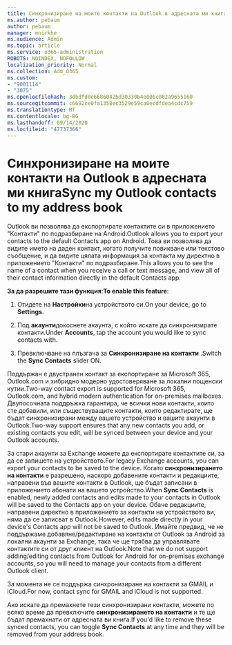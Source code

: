 ```yaml
---
title: Синхронизиране на моите контакти на Outlook в адресната ми книга
ms.author: pebaum
author: pebaum
manager: mnirkhe
ms.audience: Admin
ms.topic: article
ms.service: o365-administration
ROBOTS: NOINDEX, NOFOLLOW
localization_priority: Normal
ms.collection: Adm_O365
ms.custom:
- "9001114"
- "3075"
ms.openlocfilehash: 3dbdfd0e6686042bd30330b4e00bc082a9655160
ms.sourcegitcommit: c6692ce0fa1358ec3529e59ca0ecdfdea4cdc759
ms.translationtype: MT
ms.contentlocale: bg-BG
ms.lasthandoff: 09/14/2020
ms.locfileid: "47737366"
---
```

# <a name="sync-my-outlook-contacts-to-my-address-book"></a><span data-ttu-id="8117b-102">Синхронизиране на моите контакти на Outlook в адресната ми книга</span><span class="sxs-lookup"><span data-stu-id="8117b-102">Sync my Outlook contacts to my address book</span></span>

<span data-ttu-id="8117b-103">Outlook ви позволява да експортирате контактите си в приложението "Контакти" по подразбиране на Android.</span><span class="sxs-lookup"><span data-stu-id="8117b-103">Outlook allows you to export your contacts to the default Contacts app on Android.</span></span> <span data-ttu-id="8117b-104">Това ви позволява да видите името на даден контакт, когато получите повикване или текстово съобщение, и да видите цялата информация за контакта му директно в приложението "Контакти" по подразбиране.</span><span class="sxs-lookup"><span data-stu-id="8117b-104">This allows you to see the name of a contact when you receive a call or text message, and view all of their contact information directly in the default Contacts app.</span></span>
 
<span data-ttu-id="8117b-105">**За да разрешите тази функция**:</span><span class="sxs-lookup"><span data-stu-id="8117b-105">**To enable this feature**:</span></span>
 
1. <span data-ttu-id="8117b-106">Отидете на **Настройки**на устройството си.</span><span class="sxs-lookup"><span data-stu-id="8117b-106">On your device, go to **Settings**.</span></span>

2. <span data-ttu-id="8117b-107">Под **акаунти**докоснете акаунта, с който искате да синхронизирате контакти.</span><span class="sxs-lookup"><span data-stu-id="8117b-107">Under **Accounts**, tap the account you would like to sync contacts with.</span></span>

3. <span data-ttu-id="8117b-108">Превключване на плъзгача за **Синхронизиране на контакти** .</span><span class="sxs-lookup"><span data-stu-id="8117b-108">Switch the **Sync Contacts** slider ON.</span></span>
 
<span data-ttu-id="8117b-109">Поддържан е двустранен контакт за експортиране за Microsoft 365, Outlook.com и хибридно модерно удостоверяване за локални пощенски кутии.</span><span class="sxs-lookup"><span data-stu-id="8117b-109">Two-way contact export is supported for Microsoft 365, Outlook.com, and hybrid modern authentication for on-premises mailboxes.</span></span> <span data-ttu-id="8117b-110">Двупосочната поддръжка гарантира, че всички нови контакти, които сте добавили, или съществуващите контакти, които редактирате, ще бъдат синхронизирани между вашето устройство и вашите акаунти в Outlook.</span><span class="sxs-lookup"><span data-stu-id="8117b-110">Two-way support ensures that any new contacts you add, or existing contacts you edit, will be synced between your device and your Outlook accounts.</span></span>
 
<span data-ttu-id="8117b-111">За стари акаунти за Exchange можете да експортирате контактите си, за да се запишете на устройството.</span><span class="sxs-lookup"><span data-stu-id="8117b-111">For legacy Exchange accounts, you can export your contacts to be saved to the device.</span></span> <span data-ttu-id="8117b-112">Когато **синхронизирането на контакти** е разрешено, наскоро добавените контакти и редакциите, направени във вашите контакти в Outlook, ще бъдат записани в приложението абонати на вашето устройство.</span><span class="sxs-lookup"><span data-stu-id="8117b-112">When **Sync Contacts** is enabled, newly added contacts and edits made to your contacts in Outlook will be saved to the Contacts app on your device.</span></span> <span data-ttu-id="8117b-113">Обаче редакциите, направени директно в приложението за контакти на устройството ви, няма да се записват в Outlook.</span><span class="sxs-lookup"><span data-stu-id="8117b-113">However, edits made directly in your device's Contacts app will not be saved to Outlook.</span></span> <span data-ttu-id="8117b-114">Имайте предвид, че не поддържаме добавяне/редактиране на контакти от Outlook за Android за локални акаунти за Exchange, така че ще трябва да управлявате контактите си от друг клиент на Outlook.</span><span class="sxs-lookup"><span data-stu-id="8117b-114">Note that we do not support adding/editing contacts from Outlook for Android for on-premises exchange accounts, so you will need to manage your contacts from a different Outlook client.</span></span>
 
<span data-ttu-id="8117b-115">За момента не се поддържа синхронизиране на контакти за GMAIL и iCloud.</span><span class="sxs-lookup"><span data-stu-id="8117b-115">For now, contact sync for GMAIL and iCloud is not supported.</span></span>
 
<span data-ttu-id="8117b-116">Ако искате да премахнете тези синхронизирани контакти, можете по всяко време да превключите **синхронизирането на контакти** и те ще бъдат премахнати от адресната ви книга.</span><span class="sxs-lookup"><span data-stu-id="8117b-116">If you'd like to remove these synced contacts, you can toggle **Sync Contacts** at any time and they will be removed from your address book.</span></span>
